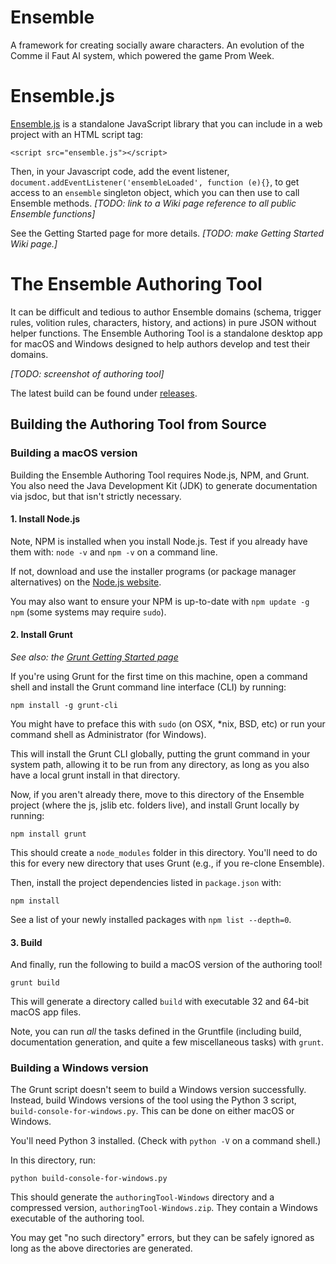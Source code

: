 # Ensemble

A framework for creating socially aware characters. An evolution of the Comme il Faut AI system, which powered the game Prom Week.

# Ensemble.js

[Ensemble.js](https://github.com/ensemble-engine/ensemble/blob/master/ensemblejs/js/ensemble/ensemble.js) is a standalone JavaScript library that you can include in a web project with an HTML script tag: 

`<script src="ensemble.js"></script>`

Then, in your Javascript code, add the event listener, `document.addEventListener('ensembleLoaded', function (e){}`, to get access to an `ensemble` singleton object, which you can then use to call Ensemble methods. _[TODO: link to a Wiki page reference to all public Ensemble functions]_

See the Getting Started page for more details. _[TODO: make Getting Started Wiki page.]_

# The Ensemble Authoring Tool

It can be difficult and tedious to author Ensemble domains (schema, trigger rules, volition rules, characters, history, and actions) in pure JSON without helper functions. The Ensemble Authoring Tool is a standalone desktop app for macOS and Windows designed to help authors develop and test their domains. 

_[TODO: screenshot of authoring tool]_

The latest build can be found under [releases](https://github.com/ensemble-engine/ensemble/releases).

## Building the Authoring Tool from Source 

### Building a macOS version

Building the Ensemble Authoring Tool requires Node.js, NPM, and Grunt. You also need the Java Development Kit (JDK) to generate documentation via jsdoc, but that isn't strictly necessary.

#### 1. Install Node.js

Note, NPM is installed when you install Node.js. Test if you already have them with: `node -v` and `npm -v` on a command line.
	
If not, download and use the installer programs (or package manager alternatives) on the [Node.js website](https://nodejs.org/en/download/).

You may also want to ensure your NPM is up-to-date with `npm update -g npm` (some systems may require `sudo`).

#### 2. Install Grunt

_See also: the [Grunt Getting Started page](https://gruntjs.com/getting-started)_

If you're using Grunt for the first time on this machine, open a command shell and install the Grunt command line interface (CLI) by running: 

	npm install -g grunt-cli

You might have to preface this with `sudo` (on OSX, \*nix, BSD, etc) or run your command shell as Administrator (for Windows).

This will install the Grunt CLI globally, putting the grunt command in your system path, allowing it to be run from any directory, as long as you also have a local grunt install in that directory. 

Now, if you aren't already there, move to this directory of the Ensemble project (where the js, jslib etc. folders live), and install Grunt locally by running:

	npm install grunt

This should create a `node_modules` folder in this directory. You'll need to do this for every new directory that uses Grunt (e.g., if you re-clone Ensemble).

Then, install the project dependencies listed in `package.json` with:

	npm install

See a list of your newly installed packages with `npm list --depth=0`.  

#### 3. Build

And finally, run the following to build a macOS version of the authoring tool! 

	grunt build

This will generate a directory called `build` with executable 32 and 64-bit macOS app files. 

Note, you can run *all* the tasks defined in the Gruntfile (including build, documentation generation, and quite a few miscellaneous tasks) with `grunt`. 

### Building a Windows version

The Grunt script doesn't seem to build a Windows version successfully. Instead, build Windows versions of the tool using the Python 3 script, `build-console-for-windows.py`. This can be done on either macOS or Windows. 

You'll need Python 3 installed. (Check with `python -V` on a command shell.) 

In this directory, run:

	python build-console-for-windows.py

This should generate the `authoringTool-Windows` directory and a compressed version, `authoringTool-Windows.zip`. They contain a Windows executable of the authoring tool. 

You may get "no such directory" errors, but they can be safely ignored as long as the above directories are generated. 
